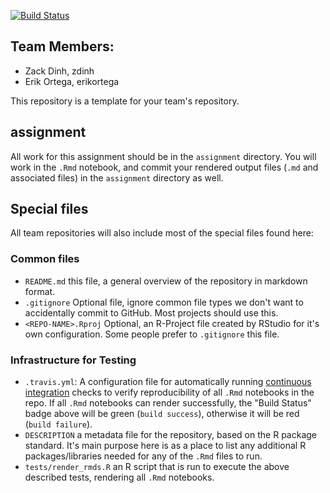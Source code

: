 [![Build Status](https://travis-ci.com/espm-157/2018-spatial-spatial_erik_zack.svg?token=iMJLgcprv6TJ26b6mymY&branch=master)](https://travis-ci.com/espm-157/2018-spatial-spatial_erik_zack)

## Team Members:

- Zack Dinh, zdinh
- Erik Ortega, erikortega

This repository is a template for your team's repository.

## assignment

All work for this assignment should be in the `assignment` directory.  You will work in the `.Rmd` notebook, and commit your rendered output files (`.md` and associated files) in the `assignment` directory as well.

## Special files

All team repositories will also include most of the special files found here:

### Common files

- `README.md` this file, a general overview of the repository in markdown format.  
- `.gitignore` Optional file, ignore common file types we don't want to accidentally commit to GitHub. Most projects should use this. 
- `<REPO-NAME>.Rproj` Optional, an R-Project file created by RStudio for it's own configuration.  Some people prefer to `.gitignore` this file.


### Infrastructure for Testing

- `.travis.yml`: A configuration file for automatically running [continuous integration](https://travis-ci.com) checks to verify reproducibility of all `.Rmd` notebooks in the repo.  If all `.Rmd` notebooks can render successfully, the "Build Status" badge above will be green (`build success`), otherwise it will be red (`build failure`).  
- `DESCRIPTION` a metadata file for the repository, based on the R package standard. It's main purpose here is as a place to list any additional R packages/libraries needed for any of the `.Rmd` files to run.
- `tests/render_rmds.R` an R script that is run to execute the above described tests, rendering all `.Rmd` notebooks. 




